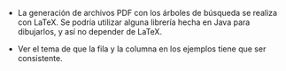   * La generación de archivos PDF con los árboles de búsqueda se realiza con LaTeX. Se podría utilizar alguna librería hecha en Java para dibujarlos, y así no depender de LaTeX.

  * Ver el tema de que la fila y la columna en los ejemplos tiene que ser consistente.